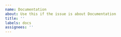 ```yaml
---
name: Documentation
about: Use this if the issue is about Documentation
title: ''
labels: docs
assignees: ''
---
```


<!--
## What to include in your Issue

- Make sure you read [Mastering-Markdown](https://guides.github.com/features/mastering-markdown/), thanks

- If it is about missing documentation, please add which feature (when possible add an code link)
- If it is about somthing different, please provide all information that could be useful

-->
